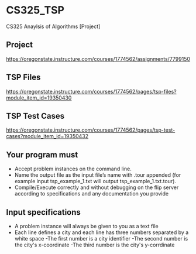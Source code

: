 # CS325_TSP
CS325 Anaylsis of Algorithms [Project]

## Project
https://oregonstate.instructure.com/courses/1774562/assignments/7799150

## TSP Files
https://oregonstate.instructure.com/courses/1774562/pages/tsp-files?module_item_id=19350430

## TSP Test Cases
https://oregonstate.instructure.com/courses/1774562/pages/tsp-test-cases?module_item_id=19350432


## Your program must
- Accept problem instances on the command line.
- Name the output file as the input file’s name with .tour appended (for example input tsp_example_1.txt will output tsp_example_1.txt.tour).
- Compile/Execute correctly and without debugging on the flip server according to specifications and any documentation you provide

## Input specifications
- A problem instance will always be given to you as a text file
- Each line defines a city and each line has three numbers separated by a white space
  -The first number is a city identifier
  -The second number is the city's x-coordinate
  -The third number is the city's y-corrdinate
